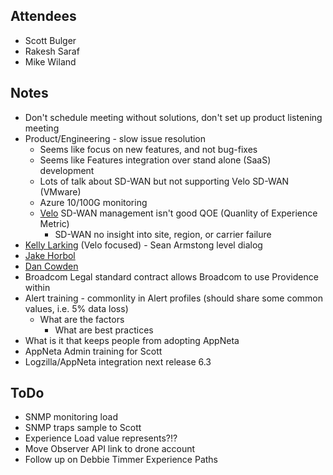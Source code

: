 ## Attendees
- Scott Bulger
- Rakesh Saraf
- Mike Wiland

## Notes 
- Don't schedule meeting without solutions, don't set up product listening meeting
- Product/Engineering - slow issue resolution
    - Seems like focus on new features, and not bug-fixes
    - Seems like Features integration over stand alone (SaaS) development
    - Lots of talk about SD-WAN but not supporting Velo SD-WAN (VMware)
    - Azure 10/100G monitoring
    - [Velo](https://docs.vmware.com/en/VMware-SD-WAN/3.3/VMware-SD-WAN-by-VeloCloud-Administration-Guide/GUID-EE8C35B8-FA4E-4C59-9AC2-4FD14509F60C.html) SD-WAN management isn't good QOE (Quanlity of Experience Metric)
        - SD-WAN no insight into site, region, or carrier failure
- [Kelly Larking](https://www.linkedin.com/in/kelliellarkinseattle/) (Velo focused) - Sean Armstong level dialog
- [Jake Horbol](https://www.linkedin.com/in/jacobhorbol/)
- [Dan Cowden](https://www.linkedin.com/in/dan-cowden-71600480/)
- Broadcom Legal standard contract allows Broadcom to use Providence within 
- Alert training - commonlity in Alert profiles (should share some common values, i.e. 5% data loss)
    - What are the factors
        - What are best practices
- What is it that keeps people from adopting AppNeta
- AppNeta Admin training for Scott
- Logzilla/AppNeta integration next release 6.3

## ToDo
- SNMP monitoring load
- SNMP traps sample to Scott
- Experience Load value represents?!?
- Move Observer API link to drone account
- Follow up on Debbie Timmer Experience Paths


